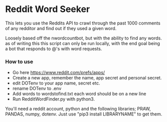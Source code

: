 # Reddit Word Seeker

This lets you use the Reddits API to crawl through the past 1000 comments of any redditor and find out if they used a given word. 

Loosely based off the nwordcountbot, but with the ability to find any words. as of writing this this script can only be run locally, with the end goal being a bot that responds to @'s with word requests.

### How to use
- Go here https://www.reddit.com/prefs/apps/
- Create a new app, remember the name, app secret and personal secret.
- edit DOTenv to your app name, secret etc.
- rename DOTenv to .env 
- Add words to wordstofind.txt each word should be on a new line
- Run RedditWordFinder.py with python3. 

You'll need a reddit account, python and the following libraries; PRAW, PANDAS, numpy, dotenv. Just use "pip3 install LIBRARYNAME" to get them. 
